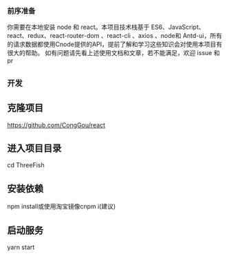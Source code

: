 ### 前序准备

你需要在本地安装 node 和 react。本项目技术栈基于 ES6、JavaScript、react、redux、react-router-dom 、react-cli 、axios 、node和 Antd-ui，所有的请求数据都使用Cnode提供的API，提前了解和学习这些知识会对使用本项目有很大的帮助。
如有问题请先看上述使用文档和文章，若不能满足，欢迎 issue 和 pr
## `开发`

## 克隆项目
https://github.com/CongGou/react

## 进入项目目录
cd ThreeFish

## 安装依赖
npm install或使用淘宝镜像cnpm i(建议)

## 启动服务
yarn start
